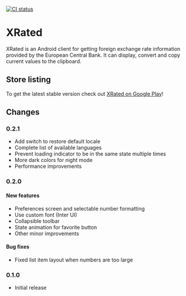 [![CI status](https://circleci.com/gh/atomgomba/xrated.svg?style=shield)](https://app.circleci.com/pipelines/github/atomgomba/xrated)

# XRated

XRated is an Android client for getting foreign exchange rate information provided by the European Central Bank.
It can display, convert and copy current values to the clipboard.

## Store listing

To get the latest stable version check out [XRated on Google Play](https://play.google.com/store/apps/details?id=com.ekezet.xrated)!

## Changes

### 0.2.1

* Add switch to restore default locale
* Complete list of available languages
* Prevent loading indicator to be in the same state multiple times
* More dark colors for night mode
* Performance improvements

### 0.2.0

#### New features

* Preferences screen and selectable number formatting
* Use custom font (Inter UI)
* Collapsible toolbar
* State animation for favorite button
* Other minor improvements

#### Bug fixes

* Fixed list item layout when numbers are too large

### 0.1.0

* Initial release
